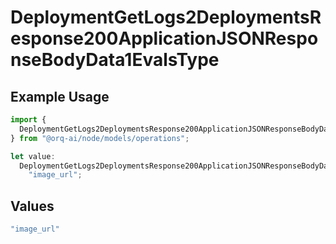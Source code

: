 # DeploymentGetLogs2DeploymentsResponse200ApplicationJSONResponseBodyData1EvalsType

## Example Usage

```typescript
import {
  DeploymentGetLogs2DeploymentsResponse200ApplicationJSONResponseBodyData1EvalsType,
} from "@orq-ai/node/models/operations";

let value:
  DeploymentGetLogs2DeploymentsResponse200ApplicationJSONResponseBodyData1EvalsType =
    "image_url";
```

## Values

```typescript
"image_url"
```